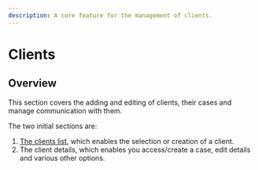 ```yaml
---
description: A core feature for the management of clients.
---
```


# Clients

## Overview

This section covers the adding and editing of clients, their cases and manage communication with them.

The two initial sections are:

1. [The clients list](overview-1/), which enables the selection or creation of a client.
2. The client details, which enables you access/create a case, edit details and various other options.

